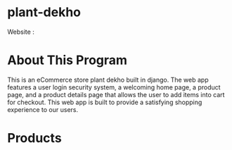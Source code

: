 # plant-dekho
Website :
# About This Program
This is an eCommerce store plant dekho built in django. The web app features a user login security system, a welcoming home page, a product page, and a product details page that allows the user to add items into cart for checkout. This web app is built to provide a satisfying shopping experience to our users.
# Products
